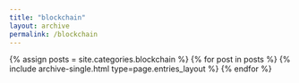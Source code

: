 ```yaml
---
title: "blockchain"
layout: archive
permalink: /blockchain
---
```



{% assign posts = site.categories.blockchain %}
{% for post in posts %} {% include archive-single.html type=page.entries_layout %} {% endfor %}
